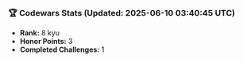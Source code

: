 ### 🏆 Codewars Stats (Updated: 2025-06-10 03:40:45 UTC)

- **Rank:** 8 kyu
- **Honor Points:** 3
- **Completed Challenges:** 1
